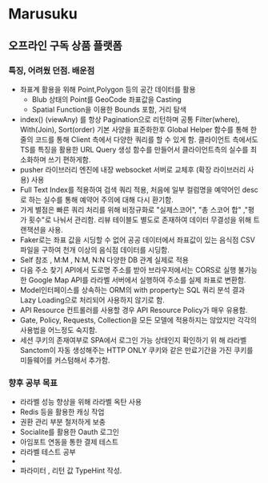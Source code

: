 # Marusuku

## 오프라인 구독 상품 플랫폼

### 특징, 어려웠 던점. 배운점

- 좌표계 활용을 위해 Point,Polygon 등의 공간 데이터를 활용
  - Blub 상태의 Point를 GeoCode 좌표값을 Casting
  - Spatial Function을 이용한 Bounds 포함, 거리 탐색 
- index() (viewAny) 를 항상 Pagination으로 리턴하며 공통 Filter(where), With(Join), Sort(order) 기본 사양을
    표준화한후 Global Helper 함수를 통해 한 줄의 코드를 통해 Client 측에서 다양한 쿼리를 할 수 있게 함. 클라이언트 측에서도 TS를 특징을 활용한 URL Query 생성 함수를 만들어서 클라이언트측의 실수를 최소화하며 쓰기 편하게함.
- pusher 라이브러리 엔진에 내장 websocket 서버로 교체후 (확장 라이브러리 사용) 사용
- Full Text Index를 적용하여 검색 쿼리 적용, 처음에 일부 컬럼명을 예약어인 desc로 하는 실수를 통해 예약어 주의에 대해 다시 환기함.
- 가게 별점은 빠른 쿼리 처리를 위해 비정규화로 "실제스코어", "총 스코어 합" ,"평가 횟수"로 나눠서 관리함. 리뷰 테이블도 별도로 존재하여 데이터 무결성을 위해 트랜잭션을 사용.
- Faker로는 좌표 값을 시딩할 수 없어 공공 데이터에서 좌표값이 있는 음식점 CSV 파일을 구하여 천개 이상의 음식점 데이터를 시딩함.
- Self 참조 , M:M , N:M,  N:N 다양한 DB 관계 실제로 적용
- 다음 주소 찾기 API에서 도로명 주소를 받아 브라우저에서는 CORS로 실행 불가능한 Google Map API를 라라벨 서버에서 실행하여 주소를 실제 좌표로 변환함.
- Model인터페이스를 상속하는 ORM의 with property는 SQL 쿼리 분석 결과 Lazy Loading으로 처리되어 사용하지 않기로 함.
- API Resource 컨트롤러를 사용할 경우 API Resource Policy가 매우 유용함.
- Gate, Policy, Requests, Collection을 모든 모델에 적용하지는 않았지만 각각의 사용법을 어느정도 숙지함.
- 세션 쿠키의 존재여부로 SPA에서 로그인 가능 상태인지 확인하기 위                                                                                                                                                                                                                                                                                                                                                                                                                                                                                                                                                                                                                                                                                                                                                                                                                                                                                                                                                                                                                                                                                                                                                                                                                                                                                                                                                                                                                                                                                                                                                                                                                                                                                                                                                                                                                                                                                                                                           해 라라벨 Sanctom이 자동 생성해주는 HTTP ONLY 쿠키와 같은 만료기간을 가진 쿠키를 미들웨어를 커스텀해서 추가함.

### 향후 공부 목표
- 라라벨 성능 향상을 위해 라라벨 옥탄 사용
- Redis 등을 활용한 캐싱 작업
- 권환 관리 부분 철저하게 보충
- Socialite를 활용한 Oauth 로그인
- 아임포트 연동을 통한 결제 테스트
- 라라벨 테스트 공부
- 
- 파라미터 , 리턴 값 TypeHint 작성.

